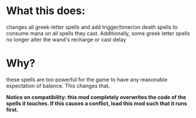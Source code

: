 # What this does:
changes all greek-letter spells and add trigger/timer/on death spells to consume mana on all spells they cast.
Additionally, some greek letter spells no longer alter the wand's recharge or cast delay

# Why?
these spells are too powerful for the game to have any reasonable expectation of balance. This changes that.

**Notice on compatibility: this mod completely overwrites the code of the spells it touches. If this causes a conflict, load this mod such that it runs first.**
